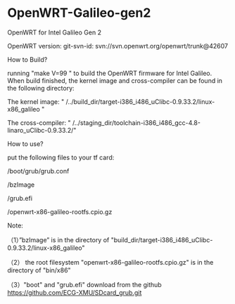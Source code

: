 OpenWRT-Galileo-gen2
===============

OpenWRT for Intel Galileo Gen 2

OpenWRT version: git-svn-id: svn://svn.openwrt.org/openwrt/trunk@42607

How to Build?

running "make V=99 " to build the OpenWRT firmware for Intel Galileo. When build finished, the kernel image and cross-compiler can be found in the following directory:

The kernel image: " /../build_dir/target-i386_i486_uClibc-0.9.33.2/linux-x86_galileo "

The cross-compiler: " /../staging_dir/toolchain-i386_i486_gcc-4.8-linaro_uClibc-0.9.33.2/"

How to use?

put the following files to your tf card:

/boot/grub/grub.conf

/bzImage

/grub.efi

/openwrt-x86-galileo-rootfs.cpio.gz

Note:

（1）”bzImage” is in the directory of "build_dir/target-i386_i486_uClibc-0.9.33.2/linux-x86_galileo"

（2） the root filesystem "openwrt-x86-galileo-rootfs.cpio.gz" is in the directory of "bin/x86"

（3）"boot" and "grub.efi"  download from the github  https://github.com/ECG-XMU/SDcard_grub.git


